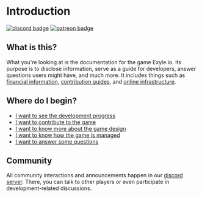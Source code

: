 # Introduction

[![discord badge](https://shields.io/badge/discord-5865F2?style=for-the-badge&logo=discord&logoColor=white)](https://discord.gg/synPSeuNFK)
[![patreon badge](https://img.shields.io/badge/patreon-f96854?style=for-the-badge&logo=patreon&logoColor=white)](https://www.patreon.com/developomp)

## What is this?

What you're looking at is the documentation for the game Exyle.io. Its purpose
is to disclose information, serve as a guide for developers, answer questions
users might have, and much more. It includes things such as
[financial information](/docs/management/finance/financial-plan),
[contribution guides](/docs/contribution-guides/common), and
[online infrastructure](/docs/game-design/online-infrastructure/infrastructure).

## Where do I begin?

- [I want to see the development progress](/docs/dev-status/roadmap)
- [I want to contribute to the game](/docs/contribution-guides/common)
- [I want to know more about the game design](/docs/game-design/overview)
- [I want to know how the game is
  managed](/docs/management/core-principles/overview)
- [I want to answer some questions](/docs/qna/asking-questions)

## Community

All community interactions and announcements happen in our
[discord server](https://discord.gg/synPSeuNFK).
There, you can talk to other players or even participate
in development-related discussions.
